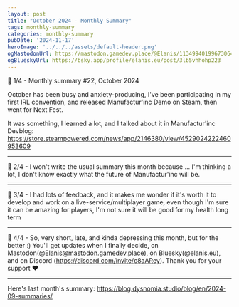 ```yaml
---
layout: post
title: "October 2024 - Monthly Summary"
tags: monthly-summary
categories: monthly-summary
pubDate: '2024-11-17'
heroImage: '../../../assets/default-header.png'
ogMastodonUrl: https://mastodon.gamedev.place/@Elanis/113499401996730647
ogBlueskyUrl: https://bsky.app/profile/elanis.eu/post/3lb5vhhohp223
---
```

🧵 1/4 - Monthly summary #22, October 2024

October has been busy and anxiety-producing, I've been participating in my first IRL convention, and released Manufactur'inc Demo on Steam, then went for Next Fest.

It was something, I learned a lot, and I talked about it in Manufactur'inc Devblog: https://store.steampowered.com/news/app/2146380/view/4529024222460953609

<hr />

🧵 2/4 - I won't write the usual summary this month because ... I'm thinking a lot, I don't know exactly what the future of Manufactur'inc will be.

<hr />

🧵 3/4 - I had lots of feedback, and it makes me wonder if it's worth it to develop and work on a live-service/multiplayer game, even though I'm sure it can be amazing for players, I'm not sure it will be good for my health long term

<hr />

🧵 4/4 - So, very short, late, and kinda depressing this month, but for the better :) You'll get updates when I finally decide, on Mastodon(@Elanis@mastodon.gamedev.place), on Bluesky(@elanis.eu), and on Discord (https://discord.com/invite/c8aARey). Thank you for your support ♥

<hr />

Here's last month's summary: https://blog.dysnomia.studio/blog/en/2024-09-summaries/